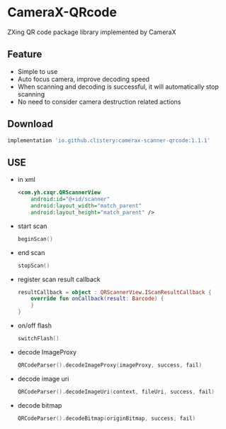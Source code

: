 # CameraX-QRcode

ZXing QR code package library implemented by CameraX

## Feature

- Simple to use
- Auto focus camera, improve decoding speed
- When scanning and decoding is successful, it will automatically stop scanning
- No need to consider camera destruction related actions

## Download

```gradle
implementation 'io.github.clistery:camerax-scanner-qrcode:1.1.1'
```

## USE

- in xml

  ```xml
  <com.yh.cxqr.QRScannerView
      android:id="@+id/scanner"
      android:layout_width="match_parent"
      android:layout_height="match_parent" />
  ```

- start scan

  ```kotlin
  beginScan()
  ```

- end scan

  ```kotlin
  stopScan()
  ```

- register scan result callback

  ```kotlin
  resultCallback = object : QRScannerView.IScanResultCallback {
      override fun onCallback(result: Barcode) {
      }
  }
  ```

- on/off flash

  ```kotlin
  switchFlash()
  ```

- decode ImageProxy

  ```kotlin
  QRCodeParser().decodeImageProxy(imageProxy, success, fail)
  ```

- decode image uri

  ```kotlin
  QRCodeParser().decodeImageUri(context, fileUri, success, fail)
  ```

- decode bitmap

  ```kotlin
  QRCodeParser().decodeBitmap(originBitmap, success, fail)
  ```
